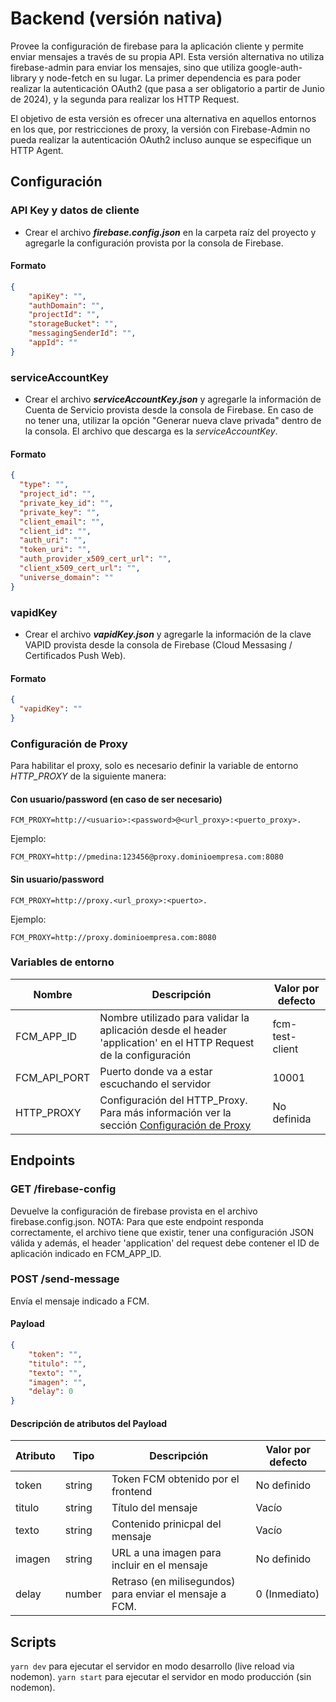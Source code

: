 # Backend (versión nativa)

Provee la configuración de firebase para la aplicación cliente y permite enviar mensajes a través de su propia API.
Esta versión alternativa no utiliza firebase-admin para enviar los mensajes, sino que utiliza google-auth-library y node-fetch en su lugar.
La primer dependencia es para poder realizar la autenticación OAuth2 (que pasa a ser obligatorio a partir de Junio de 2024), y la segunda para realizar los HTTP Request.

El objetivo de esta versión es ofrecer una alternativa en aquellos entornos en los que, por restricciones de proxy, la versión con Firebase-Admin no pueda realizar la autenticación OAuth2 incluso aunque se especifique un HTTP Agent.

## Configuración
### API Key y datos de cliente
* Crear el archivo ***firebase.config.json*** en la carpeta raíz del proyecto y agregarle la configuración provista por la consola de Firebase.

#### Formato

```json
{
    "apiKey": "",
    "authDomain": "",
    "projectId": "",
    "storageBucket": "",
    "messagingSenderId": "",
    "appId": ""
}
```

### serviceAccountKey
* Crear el archivo ***serviceAccountKey.json*** y agregarle la información de Cuenta de Servicio provista desde la consola de Firebase. En caso de no tener una, utilizar la opción "Generar nueva clave privada" dentro de la consola. El archivo que descarga es la *serviceAccountKey*.

#### Formato

```json
{
  "type": "",
  "project_id": "",
  "private_key_id": "",
  "private_key": "",
  "client_email": "",
  "client_id": "",
  "auth_uri": "",
  "token_uri": "",
  "auth_provider_x509_cert_url": "",
  "client_x509_cert_url": "",
  "universe_domain": ""
}
```

### vapidKey
* Crear el archivo ***vapidKey.json*** y agregarle la información de la clave VAPID provista desde la consola de Firebase (Cloud Messasing / Certificados Push Web).

#### Formato

```json
{
  "vapidKey": ""
}
```

### Configuración de Proxy
Para habilitar el proxy, solo es necesario definir la variable de entorno *HTTP_PROXY* de la siguiente manera:

#### Con usuario/password (en caso de ser necesario)
```
FCM_PROXY=http://<usuario>:<password>@<url_proxy>:<puerto_proxy>.
```
Ejemplo:
```
FCM_PROXY=http://pmedina:123456@proxy.dominioempresa.com:8080
```

#### Sin usuario/password
```
FCM_PROXY=http://proxy.<url_proxy>:<puerto>.
```

Ejemplo:
```
FCM_PROXY=http://proxy.dominioempresa.com:8080
```

### Variables de entorno

| Nombre       | Descripción                                                                                                      | Valor por defecto |
| ------------ | ---------------------------------------------------------------------------------------------------------------- | ----------------- |
| FCM_APP_ID   | Nombre utilizado para validar la aplicación desde el header 'application' en el HTTP Request de la configuración | fcm-test-client   |
| FCM_API_PORT | Puerto donde va a estar escuchando el servidor                                                                   | 10001             |
| HTTP_PROXY   | Configuración del HTTP_Proxy. Para más información ver la sección [Configuración de Proxy][proxy-config]         | No definida       |

## Endpoints
### GET /firebase-config
Devuelve la configuración de firebase provista en el archivo firebase.config.json.
NOTA: Para que este endpoint responda correctamente, el archivo tiene que existir, tener una configuración JSON válida y además, el header 'application' del request debe contener el ID de aplicación indicado en FCM_APP_ID.

### POST /send-message
Envía el mensaje indicado a FCM.

#### Payload

```json
{
    "token": "",
    "titulo": "",
    "texto": "",
    "imagen": "",
    "delay": 0
}
```

#### Descripción de atributos del Payload

| Atributo | Tipo   | Descripción                                             | Valor por defecto |
| -------- | ------ | ------------------------------------------------------- | ----------------- |
| token    | string | Token FCM obtenido por el frontend                      | No definido       |
| titulo   | string | Título del mensaje                                      | Vacío             |
| texto    | string | Contenido prinicpal del mensaje                         | Vacío             |
| imagen   | string | URL a una imagen para incluir en el mensaje             | No definido       |
| delay    | number | Retraso (en milisegundos) para enviar el mensaje a FCM. | 0 (Inmediato)     |

## Scripts

```yarn dev``` para ejecutar el servidor en modo desarrollo (live reload via nodemon).
```yarn start``` para ejecutar el servidor en modo producción (sin nodemon).

[proxy-config]: #configuración-de-proxy